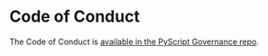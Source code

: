 # Code of Conduct

The Code of Conduct is [available in the PyScript Governance repo](https://github.com/pyscript/governance/blob/main/CODE-OF-CONDUCT.md).
